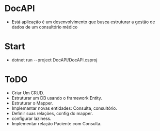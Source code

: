 # DocAPI

* Está aplicação é um desenvolvimento que busca estruturar a gestão de dados de um consultório médico

# Start 
* dotnet run --project DocAPI/DocAPI.csproj 

# ToDO
* Criar Um CRUD.
* Estruturar um DB usando o framework Entity.
* Estruturar o Mapper.
* Implemantar novas entidades: Consulta, consultório.
* Definir suas relações, config do mapper.
* configurar laziness.
* Implementar relação Paciente com Consulta.

